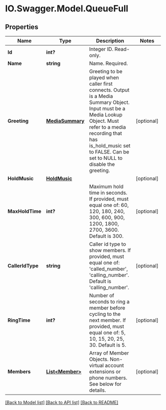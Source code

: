 # IO.Swagger.Model.QueueFull
## Properties

Name | Type | Description | Notes
------------ | ------------- | ------------- | -------------
**Id** | **int?** | Integer ID. Read-only. | 
**Name** | **string** | Name. Required. | 
**Greeting** | [**MediaSummary**](MediaSummary.md) | Greeting to be played when caller first connects. Output is a Media Summary Object. Input must be a Media Lookup Object. Must refer to a media recording that has is_hold_music set to FALSE. Can be set to NULL to disable the greeting. | [optional] 
**HoldMusic** | [**HoldMusic**](HoldMusic.md) |  | [optional] 
**MaxHoldTime** | **int?** | Maximum hold time in seconds. If provided, must equal one of: 60, 120, 180, 240, 300, 600, 900, 1200, 1800, 2700, 3600. Default is 300. | [optional] 
**CallerIdType** | **string** | Caller id type to show members. If provided, must equal one of: &#39;called_number&#39;, &#39;calling_number&#39;. Default is &#39;calling_number&#39;. | [optional] 
**RingTime** | **int?** | Number of seconds to ring a member before cycling to the next member. If provided, must equal one of: 5, 10, 15, 20, 25, 30. Default is 5. | [optional] 
**Members** | [**List&lt;Member&gt;**](Member.md) | Array of Member Objects. Non-virtual account extensions or phone numbers. See below for details. | [optional] 

[[Back to Model list]](../README.md#documentation-for-models) [[Back to API list]](../README.md#documentation-for-api-endpoints) [[Back to README]](../README.md)

